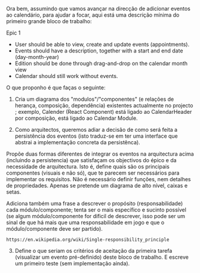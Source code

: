 Ora bem, assumindo que vamos avançar na direcção de adicionar eventos ao calendário, para ajudar a focar, aqui está uma descrição mínima do primeiro grande bloco de trabalho:

Epic 1

- User should be able to view, create and update events (appointments).
- Events should have a description, together with a start and end date (day-month-year)
- Edition should be done through drag-and-drop on the calendar month view
- Calendar should still work without events.

O que proponho é que faças o seguinte:

1. Cria um diagrama dos "modulos"/"componentes" (e relações de herança, composição, dependência) existentes actualmente no projecto ; exemplo, Calender (React Component) está ligado ao CalendarHeader por composição, está ligado ao Calendar Module.

2) Como arquitectos, queremos adiar a decisão de como será feita a persistência dos eventos (isto traduz-se em ter uma interface que abstrai a implementação concreta da persistênca).

Propõe duas formas diferentes de integrar os eventos na arquitectura acima (incluindo a persistencia) que satisfaçam os objectivos do épico e da necessidade de arquitectura. Isto é, define quais são os principais componentes (visuais e não só), que te parecem ser necessários para implementar os requisitos. Não é necessário definir funções, nem detalhes de propriedades. Apenas se pretende um diagrama de alto nível, caixas e setas.

Adiciona também uma frase a descrever o propósito (responsabilidade) cada módulo/componente; tenta ser o mais específico e sucinto possível (se algum módulo/componente for dificil de descrever, isso pode ser um sinal de que há mais que uma responsabilidade em jogo e que o módulo/componente deve ser partido).

    https://en.wikipedia.org/wiki/Single-responsibility_principle

3. Define o que seriam os critérios de aceitação da primeira tarefa (visualizar um evento pré-definido) deste bloco de trabalho. E escreve um primeiro teste (sem implementação ainda).
